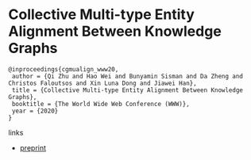 # Collective Multi-type Entity Alignment Between Knowledge Graphs

```
@inproceedings{cgmualign_www20,
 author = {Qi Zhu and Hao Wei and Bunyamin Sisman and Da Zheng and Christos Faloutsos and Xin Luna Dong and Jiawei Han},
 title = {Collective Multi-type Entity Alignment Between Knowledge Graphs},
 booktitle = {The World Wide Web Conference (WWW)},
 year = {2020}
} 
```

links
- [preprint](https://assets.amazon.science/ff/7a/b96282984a0fbe5e31a8fcf68d17/scipub-1202.pdf)
